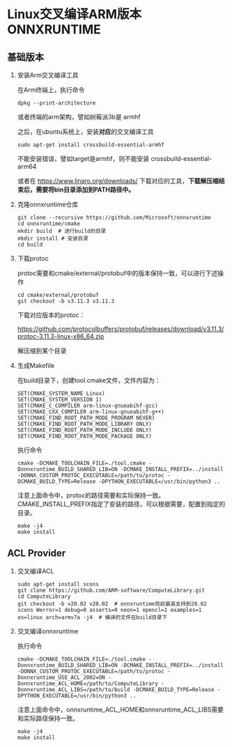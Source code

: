 # Linux交叉编译ARM版本ONNXRUNTIME

## 基础版本

1. 安装Arm交叉编译工具

   在Arm终端上，执行命令

   ```shell
   dpkg --print-architecture
   ```

   或者终端的arm架构，譬如树莓派3b是 armhf

   之后，在ubuntu系统上，安装**对应**的交叉编译工具

   ```shell
   sudo apt-get install crossbuild-essential-armhf
   ```

   不能安装错误，譬如target是armhf，则不能安装 crossbuild-essential-arm64

   或者在 https://www.linaro.org/downloads/ 下载对应的工具，**下载解压缩结束后，需要将bin目录添加到PATH路径中。**

2. 克隆onnxruntime仓库

   ```shell
   git clone --recursive https://github.com/Microsoft/onnxruntime
   cd onnxruntime/cmake
   mkdir build  # 进行build的目录
   mkdir install # 安装目录
   cd build
   ```

3. 下载protoc

   protoc需要和cmake/external/protobuf中的版本保持一致，可以进行下述操作

   ```shell
   cd cmake/external/protobuf
   git checkout -b v3.11.3 v3.11.3
   ```

   下载对应版本的protoc：

    https://github.com/protocolbuffers/protobuf/releases/download/v3.11.3/protoc-3.11.3-linux-x86_64.zip

   解压缩到某个目录

4. 生成Makefile

   在build目录下，创建tool.cmake文件，文件内容为：

   ```shell
   SET(CMAKE_SYSTEM_NAME Linux)
   SET(CMAKE_SYSTEM_VERSION 1)
   SET(CMAKE_C_COMPILER arm-linux-gnueabihf-gcc)
   SET(CMAKE_CXX_COMPILER arm-linux-gnueabihf-g++)
   SET(CMAKE_FIND_ROOT_PATH_MODE_PROGRAM NEVER)
   SET(CMAKE_FIND_ROOT_PATH_MODE_LIBRARY ONLY)
   SET(CMAKE_FIND_ROOT_PATH_MODE_INCLUDE ONLY)
   SET(CMAKE_FIND_ROOT_PATH_MODE_PACKAGE ONLY)
   ```

   执行命令

   ```shell
   cmake -DCMAKE_TOOLCHAIN_FILE=./tool.cmake -Donnxruntime_BUILD_SHARED_LIB=ON -DCMAKE_INSTALL_PREFIX=../install -DONNX_CUSTOM_PROTOC_EXECUTABLE=/path/to/protoc -DCMAKE_BUILD_TYPE=Release -DPYTHON_EXECUTABLE=/usr/bin/python3 ..
   ```

   注意上面命令中，protoc的路径需要和实际保持一致。CMAKE_INSTALL_PREFIX指定了安装的路径，可以根据需要，配置到指定的目录。

   ```shell
   make -j4
   make install
   ```

## ACL Provider

1. 交叉编译ACL

   ```shell
   sudo apt-get install scons
   git clone https://github.com/ARM-software/ComputeLibrary.git
   cd ComputeLibrary
   git checkout -b v20.02 v20.02  # onnxruntime目前最高支持到20.02
   scons Werror=1 debug=0 asserts=0 neon=1 opencl=1 examples=1 os=linux arch=armv7a -j4  # 编译的文件在build目录下
   ```

2. 交叉编译onnxruntime

   执行命令

   ```shell
   cmake -DCMAKE_TOOLCHAIN_FILE=./tool.cmake -Donnxruntime_BUILD_SHARED_LIB=ON -DCMAKE_INSTALL_PREFIX=../install -DONNX_CUSTOM_PROTOC_EXECUTABLE=/path/to/protoc -Donnxruntime_USE_ACL_2002=ON -Donnxruntime_ACL_HOME=/path/to/ComputeLibrary -Donnxruntime_ACL_LIBS=/path/to/build -DCMAKE_BUILD_TYPE=Release -DPYTHON_EXECUTABLE=/usr/bin/python3 ..
   ```

   注意上面命令中，onnxruntime_ACL_HOME和onnxruntime_ACL_LIBS需要和实际路径保持一致。

   ```shell
   make -j4
   make install
   ```

   

